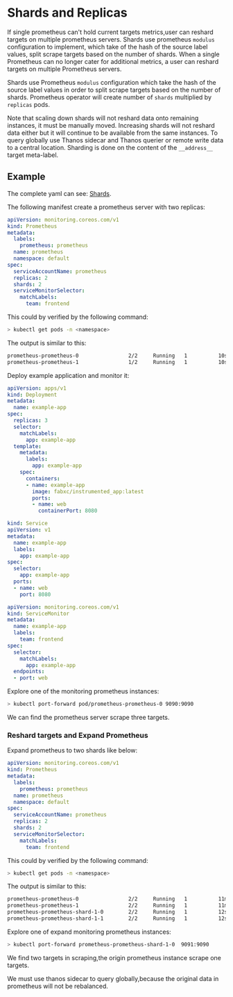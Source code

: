 # Shards and Replicas

If single prometheus can't hold current targets metrics,user can reshard targets on multiple prometheus servers.
Shards use prometheus `modulus` configuration to implement, which take of the hash of the source label values, split scrape targets based on the number of shards.
When a single Prometheus can no longer cater for additional metrics, a user can reshard targets on multiple Prometheus servers.

Shards use Prometheus `modulus` configuration which take the hash of the source label values in order to split scrape targets based on the number of shards.
Prometheus operator will create number of `shards` multiplied by `replicas` pods.

Note that scaling down shards will not reshard data onto remaining instances, it must be manually moved. Increasing shards will not reshard data either but it will continue to be available from the same instances.
To query globally use Thanos sidecar and Thanos querier or remote write data to a central location. Sharding is done on the content of the `__address__` target meta-label.

## Example

The complete yaml can see: [Shards](../../example/shards).

The following manifest create a prometheus server with two replicas:

```yaml mdox-exec="cat example/shards/prometheus.yaml"
apiVersion: monitoring.coreos.com/v1
kind: Prometheus
metadata:
  labels:
    prometheus: prometheus
  name: prometheus
  namespace: default
spec:
  serviceAccountName: prometheus
  replicas: 2
  shards: 2
  serviceMonitorSelector:
    matchLabels:
      team: frontend
```

This could by verified by the following command:

```bash
> kubectl get pods -n <namespace>
```

The output is similar to this:

```bash
prometheus-prometheus-0                2/2     Running   1          10s
prometheus-prometheus-1                1/2     Running   1          10s
```

Deploy example application and monitor it:

```yaml mdox-exec="cat example/shards/example-app-deployment.yaml"
apiVersion: apps/v1
kind: Deployment
metadata:
  name: example-app
spec:
  replicas: 3
  selector:
    matchLabels:
      app: example-app
  template:
    metadata:
      labels:
        app: example-app
    spec:
      containers:
      - name: example-app
        image: fabxc/instrumented_app:latest
        ports:
        - name: web
          containerPort: 8080
```

```yaml mdox-exec="cat example/shards/example-app-service.yaml"
kind: Service
apiVersion: v1
metadata:
  name: example-app
  labels:
    app: example-app
spec:
  selector:
    app: example-app
  ports:
  - name: web
    port: 8080
```

```yaml mdox-exec="cat example/shards/example-app-service-monitor.yaml"
apiVersion: monitoring.coreos.com/v1
kind: ServiceMonitor
metadata:
  name: example-app
  labels:
    team: frontend
spec:
  selector:
    matchLabels:
      app: example-app
  endpoints:
  - port: web
```

Explore one of the monitoring prometheus instances:

```bash
> kubectl port-forward pod/prometheus-prometheus-0 9090:9090
```

We can find the prometheus server scrape three targets.

### Reshard targets and Expand Prometheus

Expand prometheus to two shards like below:

```yaml mdox-exec="cat example/shards/prometheus.yaml"
apiVersion: monitoring.coreos.com/v1
kind: Prometheus
metadata:
  labels:
    prometheus: prometheus
  name: prometheus
  namespace: default
spec:
  serviceAccountName: prometheus
  replicas: 2
  shards: 2
  serviceMonitorSelector:
    matchLabels:
      team: frontend
```

This could by verified by the following command:

```bash
> kubectl get pods -n <namespace>
```

The output is similar to this:

```bash
prometheus-prometheus-0                2/2     Running   1          11m
prometheus-prometheus-1                2/2     Running   1          11m
prometheus-prometheus-shard-1-0        2/2     Running   1          12s
prometheus-prometheus-shard-1-1        2/2     Running   1          12s
```

Explore one of expand monitoring prometheus instances:

```bash
> kubectl port-forward prometheus-prometheus-shard-1-0  9091:9090
```

We find two targets in scraping,the origin prometheus instance scrape one targets.

We must use thanos sidecar to query globally,because the original data in prometheus will not be rebalanced.

